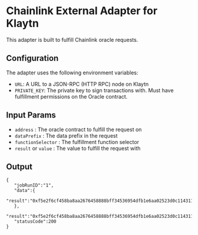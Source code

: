 # Chainlink External Adapter for Klaytn

This adapter is built to fulfill Chainlink oracle requests.

## Configuration

The adapter uses the following environment variables:

- `URL`: A URL to a JSON-RPC (HTTP RPC) node on Klaytn
- `PRIVATE_KEY`: The private key to sign transactions with. Must have fulfillment permissions on the Oracle contract.

## Input Params

- `address` : The oracle contract to fulfill the request on
- `dataPrefix` : The data prefix in the request
- `functionSelector` : The fulfillment function selector
- `result` or `value` : The value to fulfill the request with

## Output
```
{
   "jobRunID":"1",
   "data":{
      "result":"0xf5e2f6cf458ba8aa2676458888bff34536954dfb1e6aa02523d0c1143112761c"
   },
   "result":"0xf5e2f6cf458ba8aa2676458888bff34536954dfb1e6aa02523d0c1143112761c",
   "statusCode":200
}
```